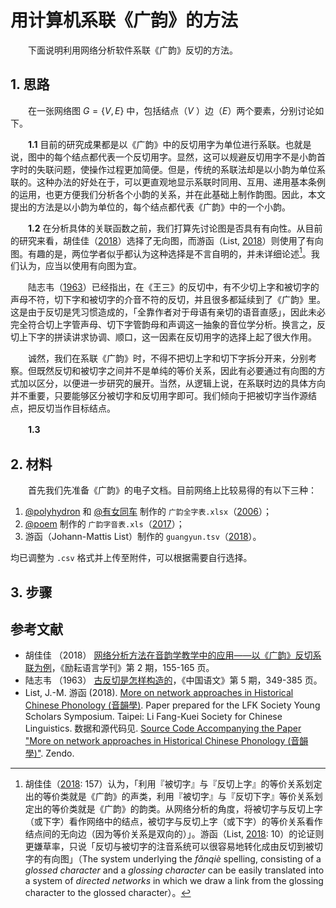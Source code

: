 # 用计算机系联《广韵》的方法

　　下面说明利用网络分析软件系联《广韵》反切的方法。

## 1. 思路

　　在一张网络图 $G = \{ V, E \}$ 中，包括结点（$V$ ）边（$E$）两个要素，分别讨论如下。

　　**1.1** 目前的研究成果都是以《广韵》中的反切用字为单位进行系联。也就是说，图中的每个结点都代表一个反切用字。显然，这可以规避反切用字不是小韵首字时的失联问题，使操作过程更加简便。但是，传统的系联法却是以小韵为单位系联的。这种办法的好处在于，可以更直观地显示系联时同用、互用、递用基本条例的运用，也更方便我们分析各个小韵的关系，并在此基础上制作韵图。因此，本文提出的方法是以小韵为单位的，每个结点都代表《广韵》中的一个小韵。

　　**1.2** 在分析具体的关联函数之前，我们打算先讨论图是否具有有向性。从目前的研究来看，胡佳佳（[2018](#hujiajia2018)）选择了无向图，而游函（List, [2018](#list2018)）则使用了有向图。有趣的是，两位学者似乎都认为这种选择是不言自明的，并未详细论述[^1]。我们认为，应当以使用有向图为宜。

　　陆志韦（[1963](#luzhiwei1963)）已经指出，在《王三》的反切中，有不少切上字和被切字的声母不符，切下字和被切字的介音不符的反切，并且很多都延续到了《广韵》里。这是由于反切是凭习惯造成的，「全靠作者对于母语有亲切的语音直感」，因此未必完全符合切上字管声母、切下字管韵母和声调这一抽象的音位学分析。换言之，反切上下字的拼读讲求协调、顺口，这一因素在反切用字的选择上起了很大作用。

　　诚然，我们在系联《广韵》时，不得不把切上字和切下字拆分开来，分别考察。但既然反切和被切字之间并不是单纯的等价关系，因此有必要通过有向图的方式加以区分，以便进一步研究的展开。当然，从逻辑上说，在系联时边的具体方向并不重要，只要能够区分被切字和反切用字即可。我们倾向于把被切字当作源结点，把反切当作目标结点。

[^1]: 胡佳佳（[2018](#hujiajia2018): 157）认为，「利用『被切字』与『反切上字』的等价关系划定出的等价类就是《广韵》的声类，利用『被切字』与『反切下字』等价关系划定出的等价类就是《广韵》的韵类。从网络分析的角度，将被切字与反切上字（或下字）看作网络中的结点，被切字与反切上字（或下字）的等价关系看作结点间的无向边（因为等价关系是双向的）」。游函（List, [2018](#list2018): 10）的论证则更嫌草率，只说「反切与被切字的注音系统可以很容易地转化成由反切到被切字的有向图」（The system underlying the *fǎnqiè* spelling, consisting of a *glossed character* and a *glossing character* can be easily translated into a system of *directed networks* in which we draw a link from the glossing character to the glossed character）。

　　**1.3** 

## 2. 材料

　　首先我们先准备《广韵》的电子文档。目前网络上比较易得的有以下三种：

1. [@polyhydron](https://www.zhihu.com/people/polyhedron/) 和 [@有女同车](https://zh.wikipedia.org/zh-hk/User:Blankego) 制作的 `广韵全字表.xlsx`（[2006](http://www.pkucn.com/viewthread.php?tid=175767)）；
2. [@poem](https://www.zhihu.com/people/poem) 制作的 `广韵字音表.xls`（[2017](https://zhuanlan.zhihu.com/p/20430939)）；
3. 游函（Johann-Mattis List）制作的 `guangyun.tsv`（[2018](#list2018)）。

均已调整为 `.csv` 格式并上传至附件，可以根据需要自行选择。

## 3. 步骤



## 参考文献

- <a name="hujiajia2018"></a>胡佳佳 （2018） [网络分析方法在音韵学教学中的应用——以《广韵》反切系联为例](http://kns.cnki.net/KCMS/detail/detail.aspx?dbname=cjfd2018&filename=lyyy201802013&dbcode=cjfq)，《励耘语言学刊》第 2 期，155-165 页。
- <a name="luzhiwei1963"></a>陆志韦 （1963） [古反切是怎样构造的](http://qikan.chaoxing.com/detail_38502727e7500f26ef0c228fd4b949eb9f59f7d6c85e69051921b0a3ea255101fc1cf1fbb4666ae6dd1e65f26d5d83ec532ac29aeda4b1ae11590f99b927935ebee72562d27b55a67245949a1d00025d20b88c6e534e6905ff2392838a1740b511270bb1d955dcf1adfd43ad95f43916)，《中国语文》第 5 期，349-385 页。
- <a name="list2018"></a>List, J.-M. 游函 (2018). [More on network approaches in Historical Chinese Phonology (音韻學)](https://hal.archives-ouvertes.fr/hal-01706927v2/document). Paper prepared for the LFK Society Young Scholars Symposium. Taipei: Li Fang-Kuei Society for Chinese Linguistics. 数据和源代码见. [Source Code Accompanying the Paper "More on network approaches in Historical Chinese Phonology (音韻學)"](http://doi.org/10.5281/zenodo.1171967). Zendo. 